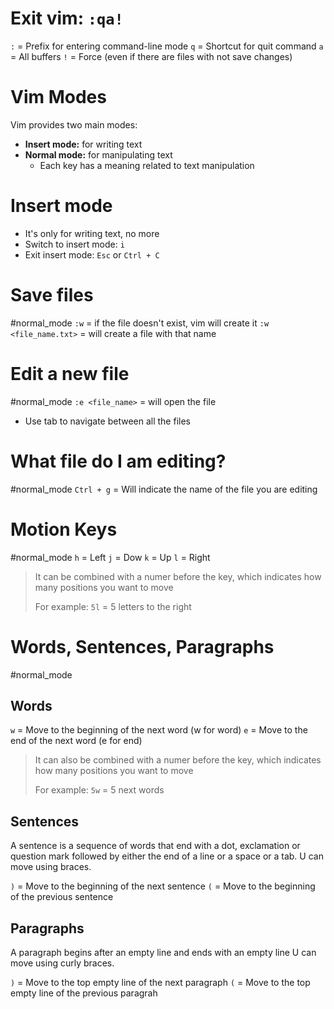 # Exit vim: `:qa!`
`:` = Prefix for entering command-line mode
`q` = Shortcut for quit command
`a` = All buffers
`!` = Force (even if there are files with not save changes)

# Vim Modes
Vim provides two main modes:
+ **Insert mode:** for writing text
+ **Normal mode:** for manipulating text
	+ Each key has a meaning related to text manipulation

# Insert mode
- It's only for writing text, no more
- Switch to insert mode: `i`
- Exit insert mode: `Esc` or `Ctrl + C`

# Save files
#normal_mode
`:w` =  if the file doesn't exist, vim will create it
`:w <file_name.txt>` = will create a file with that name

# Edit a new file
#normal_mode
`:e <file_name>` = will open the file
+ Use tab to navigate between all the files

# What file do I am editing?
#normal_mode
`Ctrl + g` = Will indicate the name of the file you are editing 

# Motion Keys
#normal_mode
`h` = Left
`j` = Dow 
`k` = Up 
`l` = Right

> It can be combined with a numer before the key, which indicates how many positions you want to move
> 
> For example:
> `5l` = 5 letters to the right 

# Words, Sentences, Paragraphs
#normal_mode
## Words
`w` = Move to the beginning of the next word (w for word)
`e` = Move to the end of the next word (e for end)

>  It can also be combined with a numer before the key, which indicates how many positions you want to move
> 
> For example:
> `5w` = 5 next words 

## Sentences
A sentence is a sequence of words that end with a dot, exclamation or question mark followed by either the end of a line or a space or a tab. 
U can move using braces.

`)` = Move to the beginning of the next sentence
`(` = Move to the beginning of the previous sentence

## Paragraphs
A paragraph begins after an empty line and ends with an empty line
U can move using curly braces.

`)` = Move to the top empty line of the next paragraph 
`(` = Move to the top empty line of the previous paragrah 